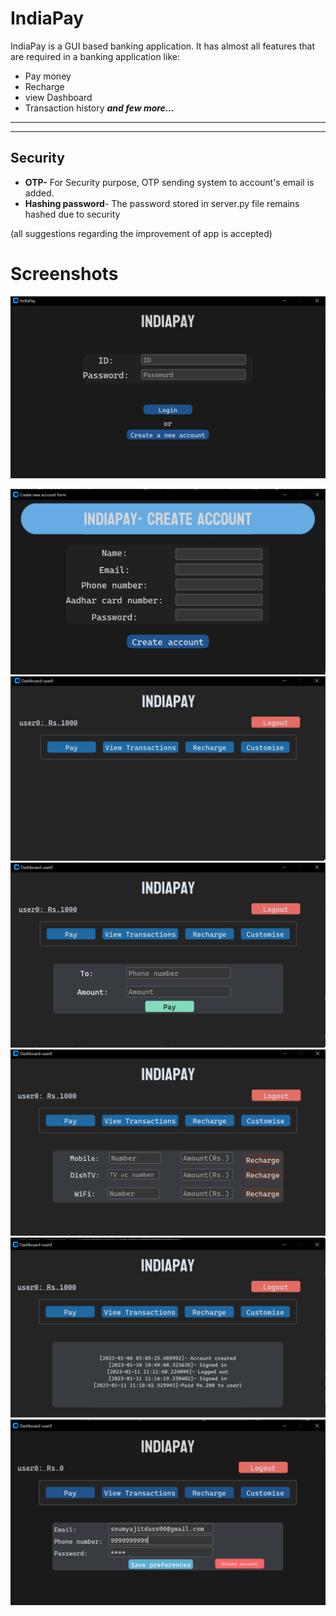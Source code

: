 # IndiaPay 

IndiaPay is a GUI based banking application. It has almost all features that are required in a banking application like:

* Pay money
* Recharge
* view Dashboard
* Transaction history 
**_and few more..._**

---
---
## Security

* **OTP-** For Security purpose, OTP sending system to account's email is added.
* **Hashing password**- The password stored in server.py file remains hashed due to security

(all suggestions regarding the improvement of app is accepted)
# Screenshots

![Mainscreen](screenshots/mainscreen.jpg)

![Create account](screenshots/createaccount.jpg)
![Dashboard](screenshots/dashboard.jpg)
![Pay](screenshots/pay.jpg)
![Recharge](screenshots/recharge.jpg)
![Transaction history](screenshots/history.jpg)
![Customise Profile](screenshots/customise.jpg)
